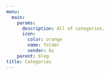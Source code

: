 ```yaml
---
menu:
  main:
    params:
      description: All of categories.
      icon:
        color: orange
        name: folder
        vendor: bs
    parent: blog
title: Categories
---
```

